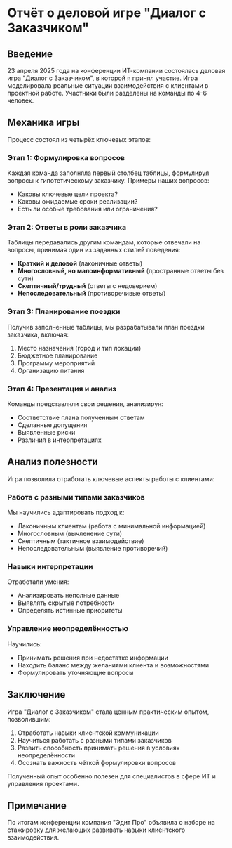 # Отчёт о деловой игре "Диалог с Заказчиком"

## Введение
23 апреля 2025 года на конференции ИТ-компании состоялась деловая игра "Диалог с Заказчиком", в которой я принял участие. Игра моделировала реальные ситуации взаимодействия с клиентами в проектной работе. Участники были разделены на команды по 4-6 человек.

## Механика игры
Процесс состоял из четырёх ключевых этапов:

### Этап 1: Формулировка вопросов
Каждая команда заполняла первый столбец таблицы, формулируя вопросы к гипотетическому заказчику. Примеры наших вопросов:
- Каковы ключевые цели проекта?
- Каковы ожидаемые сроки реализации?
- Есть ли особые требования или ограничения?

### Этап 2: Ответы в роли заказчика
Таблицы передавались другим командам, которые отвечали на вопросы, принимая один из заданных стилей поведения:
- **Краткий и деловой** (лаконичные ответы)
- **Многословный, но малоинформативный** (пространные ответы без сути)
- **Скептичный/трудный** (ответы с недоверием)
- **Непоследовательный** (противоречивые ответы)

### Этап 3: Планирование поездки
Получив заполненные таблицы, мы разрабатывали план поездки заказчика, включая:
1. Место назначения (город и тип локации)
2. Бюджетное планирование
3. Программу мероприятий
4. Организацию питания

### Этап 4: Презентация и анализ
Команды представляли свои решения, анализируя:
- Соответствие плана полученным ответам
- Сделанные допущения
- Выявленные риски
- Различия в интерпретациях

## Анализ полезности
Игра позволила отработать ключевые аспекты работы с клиентами:

### Работа с разными типами заказчиков
Мы научились адаптировать подход к:
- Лаконичным клиентам (работа с минимальной информацией)
- Многословным (вычленение сути)
- Скептичным (тактичное взаимодействие)
- Непоследовательным (выявление противоречий)

### Навыки интерпретации
Отработали умения:
- Анализировать неполные данные
- Выявлять скрытые потребности
- Определять истинные приоритеты

### Управление неопределённостью
Научились:
- Принимать решения при недостатке информации
- Находить баланс между желаниями клиента и возможностями
- Формулировать уточняющие вопросы

## Заключение
Игра "Диалог с Заказчиком" стала ценным практическим опытом, позволившим:
1. Отработать навыки клиентской коммуникации
2. Научиться работать с разными типами заказчиков
3. Развить способность принимать решения в условиях неопределённости
4. Осознать важность чёткой формулировки вопросов

Полученный опыт особенно полезен для специалистов в сфере ИТ и управления проектами.

## Примечание
По итогам конференции компания "Эдит Про" объявила о наборе на стажировку для желающих развивать навыки клиентского взаимодействия.

